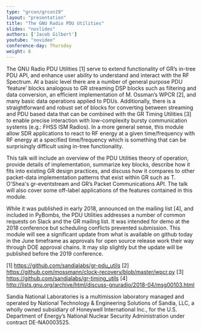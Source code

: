 ```yaml
---
type: "grcon/grcon19"
layout: "presentation"
title: "The GNU Radio PDU Utilities"
slides: "noslides"
authors: ['Jacob Gilbert']
youtube: "novideo"
conference-day: Thursday
weight: 8
---
```

The GNU Radio PDU Utilities [1] serve to extend functionality of GR’s in-tree PDU API, and enhance user ability to understand and interact with the RF Spectrum. At a basic level there are a number of general purpose PDU ‘feature’ blocks analogous to GR streaming DSP blocks such as filtering and data conversion, an efficient implementation of M. Ossman’s WPCR [2], and many basic data operations applied to PDUs. Additionally, there is a straightforward and robust set of blocks for converting between streaming and PDU based data that can be combined with the GR Timing Utilities [3] to enable precise interaction with low-complexity bursty communication systems (e.g.: FHSS ISM Radios). In a more general sense, this module allow SDR applications to react to RF energy at a given time/frequency with RF energy at a specified time/frequency which is something that can be surprisingly difficult using in-tree functionality.

This talk will include an overview of the PDU Utilities theory of operation, provide details of implementation, summarize key blocks, describe how it fits into existing GR design practices, and discuss how it compares to other packet-data implementation patterns that exist within GR such as T. O'Shea's gr-eventstream and GR’s Packet Communications API. The talk will also cover some off-label applications of the features contained in this module.

While it was published in early 2018, announced on the mailing list [4], and included in PyBombs, the PDU Utilities addresses a number of common requests on Slack and the GR mailing list. It was intended for demo at the 2018 conference but scheduling conflicts prevented submission. This module will see a significant update from what is available on github today in the June timeframe as approvals for open source release work their way through DOE approval chains. It may slip slightly but the update will be published before the 2019 conference.



[1] https://github.com/sandialabs/gr-pdu_utils
[2] https://github.com/mossmann/clock-recovery/blob/master/wpcr.py
[3] https://github.com/sandialabs/gr-timing_utils
[4] http://lists.gnu.org/archive/html/discuss-gnuradio/2018-04/msg00103.html



Sandia National Laboratories is a multimission laboratory managed and operated by National Technology & Engineering Solutions of Sandia, LLC, a wholly owned subsidiary of Honeywell International Inc., for the U.S. Department of Energy’s National Nuclear Security Administration under contract DE-NA0003525.